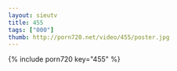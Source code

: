 ```yaml
--- 
layout: sieutv
title: 455
tags: ["000"]
thumb: http://porn720.net/video/455/poster.jpg
---
```

{% include porn720 key="455" %} 
